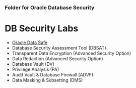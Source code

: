### Folder for Oracle Database Security

# DB Security Labs

- [Oracle Data Safe](data-safe%2FREADME.md)
- Database Security Assessment Tool (DBSAT)
- Transparent Data Encryption (Advanced Security Option)
- Data Redaction (Advanced Security Option)
- Database Vault (DV)
- Privilege Analysis (PA)
- Audit Vault & Database Firewall (ADVF)
- Data Masking & Subsetting (DMS)

